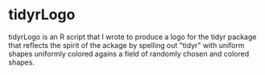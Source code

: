 # tidyrLogo

tidyrLogo is an R script that I wrote to produce a logo for the tidyr package that reflects the spirit of the ackage by spelling out "tidyr" with uniform shapes uniformly colored agains a field of randomly chosen and colored shapes.
